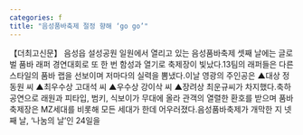 ```yaml
---
categories: f
title: "음성품바축제 절정 향해 ‘go go’"
---
```

【더최고신문】 음성읍 설성공원 일원에서 열리고 있는 음성품바축제 셋째 날에는 글로벌 품바 래퍼 경연대회로 또 한 번 함성과 열기로 축제장이 빛났다.13팀의 래퍼들은 다른 스타일의 품바 랩을 선보이며 저마다의 실력을 뽐냈다.이날 영광의 주인공은 ▲대상 정동원 씨 ▲최우수상 고대석 씨 ▲우수상 강이삭 씨 ▲장려상 최운규씨가 차지했다.축하공연으로 래원과 피타입, 범키, 식보이가 무대에 올라 관객의 열렬한 환호를 받으며 품바축제장은 MZ세대를 비롯해 모든 세대가 한데 어우러졌다.음성품바축제가 개막한 지 넷째 날, ‘나눔의 날’인 24일을